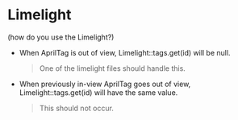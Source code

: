 # Limelight

(how do you use the Limelight?)

- When AprilTag is out of view, Limelight::tags.get(id) will be null.
  > One of the limelight files should handle this.

- When previously in-view AprilTag goes out of view, Limelight::tags.get(id) will have the same value.
  > This should not occur.